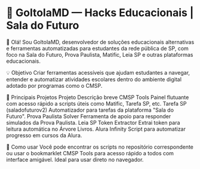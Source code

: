 # 🧠 GoltolaMD — Hacks Educacionais | Sala do Futuro

👋 Olá! Sou GoltolaMD, desenvolvedor de soluções educacionais alternativas e ferramentas automatizadas para estudantes da rede pública de SP, com foco na Sala do Futuro, Prova Paulista, Matific, Leia SP e outras plataformas educacionais.

💡 Objetivo
Criar ferramentas acessíveis que ajudam estudantes a navegar, entender e automatizar atividades escolares dentro do ambiente digital adotado por programas como o CMSP.

🚀 Principais Projetos
Projeto	Descrição breve
CMSP Tools	Painel flutuante com acesso rápido a scripts úteis como Matific, Tarefa SP, etc.
Tarefa SP (saladofuturov2)	Automatizador para tarefas da plataforma "Sala do Futuro".
Prova Paulista Solver	Ferramenta de apoio para responder simulados da Prova Paulista.
Leia SP Token Extractor	Extrai token para leitura automática no Árvore Livros.
Alura Infinity	Script para automatizar progresso em cursos da Alura.

📎 Como usar
Você pode encontrar os scripts no repositório correspondente ou usar o bookmarklet CMSP Tools para acesso rápido a todos com interface amigável. Ideal para usar direto no navegador.

<!---
GoltolaMD/GoltolaMD is a ✨ special ✨ repository because its `README.md` (this file) appears on your GitHub profile.
You can click the Preview link to take a look at your changes.
--->
